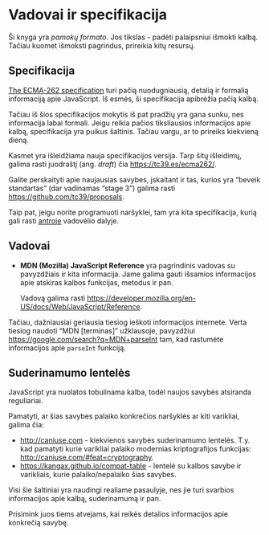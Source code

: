 
# Vadovai ir specifikacija

Ši knyga yra *pamokų formato*. Jos tikslas - padėti palaipsniui išmokti kalbą. Tačiau kuomet išmoksti pagrindus, prireikia kitų resursų.

## Specifikacija

[The ECMA-262 specification](https://www.ecma-international.org/publications/standards/Ecma-262.htm) turi pačią nuodugniausią, detalią ir formalią informaciją apie JavaScript. Iš esmės, ši specifikacija apibrėžia pačią kalbą.

Tačiau iš šios specifikacijos mokytis iš pat pradžių yra gana sunku, nes informacija labai formali. Jeigu reikia pačios tiksliausios informacijos apie kalbą, specifikacija yra puikus šaltinis. Tačiau vargu, ar to prireiks kiekvieną dieną.

Kasmet yra išleidžiama nauja specifikacijos versija. Tarp šitų išleidimų, galima rasti juodraštį (ang. *draft*) čia <https://tc39.es/ecma262/>.

Galite perskaityti apie naujausias savybes, įskaitant ir tas, kurios yra “beveik standartas” (dar vadinamas “stage 3”) galima rasti <https://github.com/tc39/proposals>.

Taip pat, jeigu norite programuoti naršyklei, tam yra kita specifikacija, kurią gali rasti [antroje](info:browser-environment) vadovėlio dalyje.

## Vadovai
- **MDN (Mozilla) JavaScript Reference** yra pagrindinis vadovas su pavyzdžiais ir kita informacija. Jame galima gauti išsamios informacijos apie atskiras kalbos funkcijas, metodus ir pan.

	Vadovą galima rasti <https://developer.mozilla.org/en-US/docs/Web/JavaScript/Reference>.


Tačiau, dažniausiai geriausia tiesiog ieškoti informacijos internete. Verta tiesiog naudoti “MDN [terminas]” užklausoje, pavyzdžiui <https://google.com/search?q=MDN+parseInt> tam, kad rastumėte informacijos apie `parseInt` funkciją.
	
## Suderinamumo lentelės

JavaScript yra nuolatos tobulinama kalba, todėl naujos savybės atsiranda reguliariai.

Pamatyti, ar šias savybes palaiko konkrečios naršyklės ar kiti varikliai, galima čia:

- <http://caniuse.com> - kiekvienos savybės suderinamumo lentelės. T.y. kad pamatyti kurie varikliai palaiko modernias kriptografijos funkcijas: <http://caniuse.com/#feat=cryptography>.
- <https://kangax.github.io/compat-table> - lentelė su kalbos savybe ir varikliais, kurie palaiko/nepalaiko šias savybes.

Visi šie šaltiniai yra naudingi realiame pasaulyje, nes jie turi svarbios informacijos apie kalbą, suderinamumą ir pan.

Prisimink juos tiems atvejams, kai reikės detalios informacijos apie konkrečią savybę.
